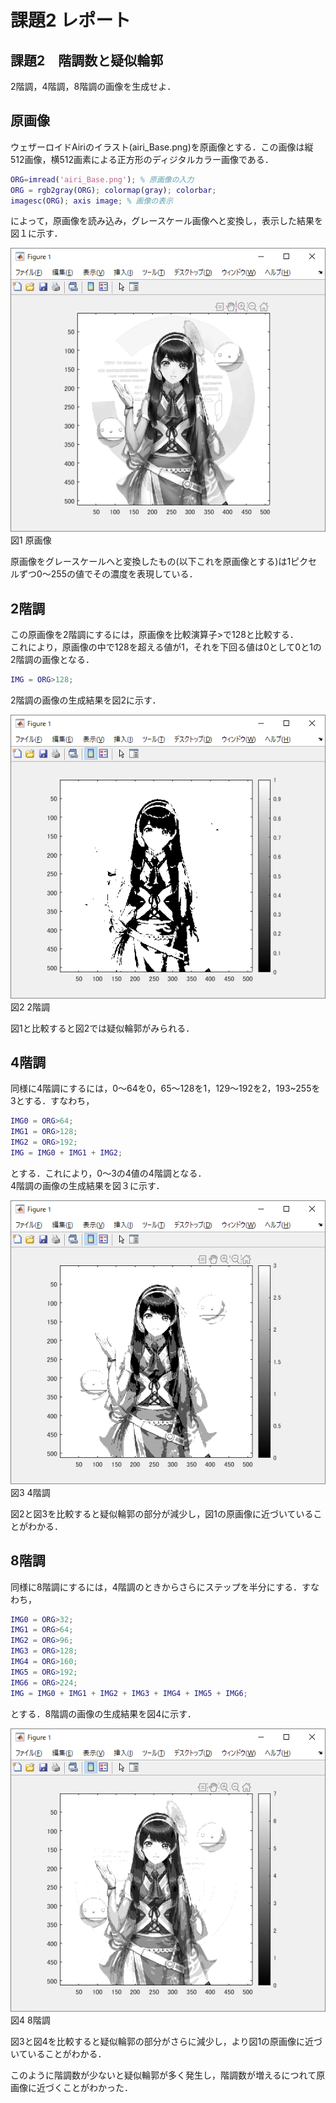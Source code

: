 # 課題2 レポート

## 課題2　階調数と疑似輪郭

2階調，4階調，8階調の画像を生成せよ．

## 原画像

ウェザーロイドAiriのイラスト(airi_Base.png)を原画像とする．この画像は縦512画像，横512画素による正方形のディジタルカラー画像である．  

```MATLAB
ORG=imread('airi_Base.png'); % 原画像の入力  
ORG = rgb2gray(ORG); colormap(gray); colorbar;  
imagesc(ORG); axis image; % 画像の表示  
```

によって，原画像を読み込み，グレースケール画像へと変換し，表示した結果を図１に示す．  

![原画像](image/kadai2/kadai2_org_img.png?raw=true)  
図1 原画像  

原画像をグレースケールへと変換したもの(以下これを原画像とする)は1ピクセルずつ0～255の値でその濃度を表現している．  

## 2階調

この原画像を2階調にするには，原画像を比較演算子>で128と比較する．  
これにより，原画像の中で128を超える値が1，それを下回る値は0として0と1の2階調の画像となる．  

```MATLAB
IMG = ORG>128;  
```

2階調の画像の生成結果を図2に示す．  

![2階調画像](/image/kadai2/kadai2_2tone.png?raw=true)  
図2 2階調  

図1と比較すると図2では疑似輪郭がみられる．  

## 4階調

同様に4階調にするには，0～64を0，65～128を1，129～192を2，193~255を3とする．すなわち，  

```MATLAB
IMG0 = ORG>64;  
IMG1 = ORG>128;  
IMG2 = ORG>192;  
IMG = IMG0 + IMG1 + IMG2;  
```

とする．これにより，0～3の4値の4階調となる．  
4階調の画像の生成結果を図３に示す．  

![4階調画像](/image/kadai2/kadai2_4tone.png?raw=true)  
図3 4階調  

図2と図3を比較すると疑似輪郭の部分が減少し，図1の原画像に近づいていることがわかる．  

## 8階調

同様に8階調にするには，4階調のときからさらにステップを半分にする．すなわち，  

```MATLAB
IMG0 = ORG>32;  
IMG1 = ORG>64;  
IMG2 = ORG>96;  
IMG3 = ORG>128;  
IMG4 = ORG>160;  
IMG5 = ORG>192;  
IMG6 = ORG>224;  
IMG = IMG0 + IMG1 + IMG2 + IMG3 + IMG4 + IMG5 + IMG6;  
```

とする．8階調の画像の生成結果を図4に示す．  

![原画像](/image/kadai2/kadai2_8tone.png?raw=true)  
図4 8階調  

図3と図4を比較すると疑似輪郭の部分がさらに減少し，より図1の原画像に近づいていることがわかる．  

このように階調数が少ないと疑似輪郭が多く発生し，階調数が増えるにつれて原画像に近づくことがわかった．
